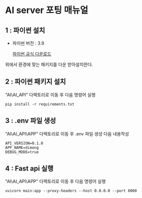 # AI server 포팅 매뉴얼

## 1 : 파이썬 설치

* 파이썬 버전 : 3.9
  
  [파이썬 공식 다운로드](https://www.python.org/downloads/release/python-3913/)

위에서 환경에 맞는 패키지를 다운 받아설치한다.

## 2 : 파이썬 패키지 설치

"AI\AI_API" 다렉토리로 이동 후 다음 명령어 실행

```
pip install -r requirements.txt
```


## 3 : .env 파일 생성
"AI\AI_API\APP" 다렉토리로 이동 후 .env 파일 생성
다음 내용작성
```
API_VERSION=0.1.0
APP_NAME=dimong
DEBUG_MODE=true
```


## 4 : Fast api 실행

"AI\AI_API\APP" 다렉토리로 이동 후 다음 명령어 실행

```
uvicorn main:app --proxy-headers --host 0.0.0.0 --port 8000
